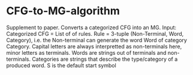 # CFG-to-MG-algorithm
Supplement to paper.
Converts a categorized CFG into an MG.
Input: Categorized CFG = List of of rules.
Rule = 3-tuple (Non-Terminal, Word, Category), 
i.e. the Non-terminal can generate the word Word of category Category.
Capital letters are always interpretted as non-terminals here, minor letters as terminals.
Words are strings out of terminals and non-terminals.
Categories are strings that describe the type/category of a produced word.
S is the default start symbol
